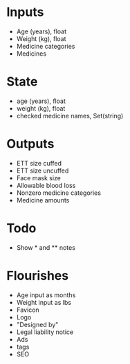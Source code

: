 # Inputs

- Age (years), float
- Weight (kg), float
- Medicine categories
- Medicines

# State

- age (years), float
- weight (kg), float
- checked medicine names, Set(string)

# Outputs

- ETT size cuffed
- ETT size uncuffed
- Face mask size
- Allowable blood loss
- Nonzero medicine categories
- Medicine amounts

# Todo

- Show \* and \*\* notes

# Flourishes

- Age input as months
- Weight input as lbs
- Favicon
- Logo
- "Designed by"
- Legal liability notice
- Ads
- <meta> tags
- SEO

